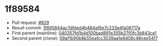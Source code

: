 # 1f89584
- Pull request: [#829](https://github.com/MarlinFirmware/Marlin/pull/829)
- Result commit: [1f895844ac7dfded4b484af6e7c233e4fa08717a](https://github.com/MarlinFirmware/Marlin/commit/1f895844ac7dfded4b484af6e7c233e4fa08717a)
- First parent (mainline): [040357fd1b4d100bad891e355b27f0fc3b843ce1](https://github.com/MarlinFirmware/Marlin/commit/040357fd1b4d100bad891e355b27f0fc3b843ce1)
- Second parent (clone): [09af1b90b8b55eafcc3539aa1e8d08c48cee54f7](https://github.com/MarlinFirmware/Marlin/commit/09af1b90b8b55eafcc3539aa1e8d08c48cee54f7)
